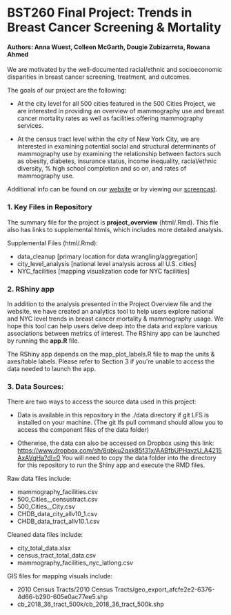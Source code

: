 # BST260 Final Project: Trends in Breast Cancer Screening & Mortality

#### Authors: Anna Wuest, Colleen McGarth, Dougie Zubizarreta, Rowana Ahmed


We are motivated by the well-documented racial/ethnic and socioeconomic disparities in breast cancer screening, treatment, and outcomes. 

The goals of our project are the following: 

* At the city level for all 500 cities featured in the 500 Cities Project, we are interested in providing an overview of mammography use and breast cancer mortality rates as well as  facilities offering mammography services.

* At the census tract level within the city of New York City, we are interested in examining potential social and structural determinants of mammography use by examining the relationship between factors such as obesity, diabetes, insurance status, income inequality, racial/ethnic diversity, % high school completion and so on, and  rates of mammography use. 

Additional info can be found on our [website](https://sites.google.com/d/1B4oTazeljjY-giTvxYUiEdA9Bd3nTbcN/p/18x8x3HGFiv9y42MlFVAVN55WpPlc0jrm/edit) or by viewing our [screencast]().

### 1. Key Files in Repository

The summary file for the project is **project_overview** (html/.Rmd). This
file also has links to supplemental htmls, which includes more detailed 
analysis.

Supplemental Files (html/.Rmd):

* data_cleanup [primary location for data wrangling/aggregation]
* city_level_analysis [national level analysis across all U.S. cities]
* NYC_facilities [mapping visualization code for NYC facilities]

### 2. RShiny app

In addition to the analysis presented in the Project Overview file and the website, we have created an analytics tool to help users explore national and NYC level trends in breast cancer mortality & mammography usage. We hope this tool can help users delve deep into the data and explore various associations between metrics of interest. The RShiny app can be launched by running the **app.R** file.

The RShiny app depends on the map_plot_labels.R file to map the units & axes/table
labels. Please refer to Section 3 if you're unable to access the data needed to launch the app.

### 3. Data Sources:
There are two ways to access the source data used in this project:

  * Data is available in this repository in the ./data directory 
if git LFS is installed on your machine. (The git lfs pull command should allow you to access the component files of the data folder)
  
  * Otherwise, the data can also be accessed on Dropbox using this link: https://www.dropbox.com/sh/8qbku2qxk85f31x/AABfbUPHavzU_A4215AxAVqHa?dl=0
You will need to copy the data folder into the directory for this repository to
run the Shiny app and execute the RMD files. 

Raw data files include:

* mammography_facilities.csv
* 500_Cities__censustract.csv
* 500_Cities__City.csv
* CHDB_data_city_allv10_1.csv
* CHDB_data_tract_allv10.1.csv

Cleaned data files include:
  
* city_total_data.xlsx
* census_tract_total_data.csv
* mammography_facilities_nyc_latlong.csv

GIS files for mapping visuals include:

* 2010 Census Tracts/2010 Census Tracts/geo_export_afcfe2e2-6376-4d66-b290-605e0ac77ee5.shp 
* cb_2018_36_tract_500k/cb_2018_36_tract_500k.shp  
